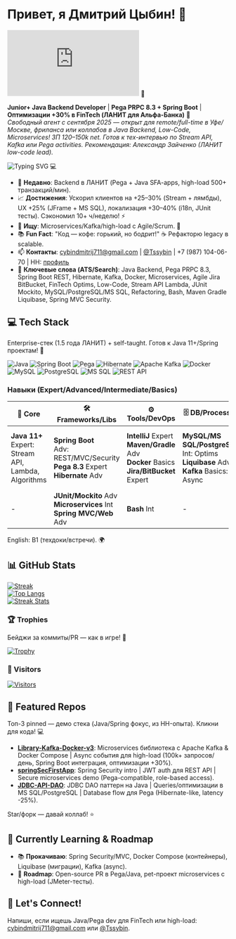 # Привет, я Дмитрий Цыбин! 👋

![Profile Views](https://anuragverma.github.io/github-profile-views-counter/public/index.html?username=zitraksmoode) 🌟

**Junior+ Java Backend Developer** | **Pega PRPC 8.3 + Spring Boot** | **Оптимизации +30% в FinTech (ЛАНИТ для Альфа-Банка)** 🚀  
*Свободный агент с сентября 2025 — открыт для remote/full-time в Уфе/Москве, фриланса или коллабов в Java Backend, Low-Code, Microservices! ЗП 120–150k net. Готов к тех-интервью по Stream API, Kafka или Pega activities. Рекомендация: Александр Зайченко (ЛАНИТ low-code lead).*

![Typing SVG](https://readme-typing-svg.herokuapp.com?font=Fira+Code&size=24&pause=1000&color=0EA5E9&center=true&vCenter=true&width=435&lines=Кодер+с+1.5+годами+FinTech;Оптимизирую+API+на+%2B30%25;Готов+к+high-load+microservices;Давай+кодим+вместе%3F) 💻

- 🌱 **Недавно**: Backend в ЛАНИТ (Pega + Java SFA-apps, high-load 500+ транзакций/мин).
- 📈 **Достижения**: Ускорил клиентов на +25–30% (Stream + лямбды), UX +25% (JFrame + MS SQL), локализация +30–40% (i18n, JUnit тесты). Сэкономил 10+ ч/неделю! ⚡
- 💼 **Ищу**: Microservices/Kafka/high-load с Agile/Scrum. 🤝
- 📚 **Fun Fact**: "Код — кофе: горький, но бодрит!" ☕ Рефакторю legacy в scalable.
- 📫 **Контакты**: [cybindmitrij711@gmail.com](mailto:cybindmitrij711@gmail.com) | [@Tssybin](https://t.me/Tssybin) | +7 (987) 104-06-70 | HH: [профиль](https://hh.ru/resume/b7a7330aff0f5ed2740039ed1f4170374c4831)
- 🔑 **Ключевые слова (ATS/Search)**: Java Backend, Pega PRPC 8.3, Spring Boot REST, Hibernate, Kafka, Docker, Microservices, Agile Jira BitBucket, FinTech Optims, Low-Code, Stream API Lambda, JUnit Mockito, MySQL/PostgreSQL/MS SQL, Refactoring, Bash, Maven Gradle Liquibase, Spring MVC Security.

## 💻 Tech Stack  
Enterprise-стек (1.5 года ЛАНИТ) + self-taught. Готов к Java 11+/Spring проектам! 🔧

![Java](https://img.shields.io/badge/Java-11+-brightgreen?logo=java) ![Spring Boot](https://img.shields.io/badge/Spring_Boot-orange?logo=spring) ![Pega](https://img.shields.io/badge/Pega-PRPC_8.3-blueviolet?logo=pega) ![Hibernate](https://img.shields.io/badge/Hibernate-red?logo=hibernate) ![Apache Kafka](https://img.shields.io/badge/Apache_Kafka-yellow?logo=apachekafka) ![Docker](https://img.shields.io/badge/Docker-blue?logo=docker) ![MySQL](https://img.shields.io/badge/MySQL-4479A1?logo=mysql) ![PostgreSQL](https://img.shields.io/badge/PostgreSQL-336791?logo=postgresql) ![MS SQL](https://img.shields.io/badge/MS_SQL-CC2927?logo=microsoftsqlserver) ![REST API](https://img.shields.io/badge/REST_API-blue?logo=restapi)

### Навыки (Expert/Advanced/Intermediate/Basics)  
| 🔑 Core | 🛠 Frameworks/Libs | ⚙ Tools/DevOps | 🗄 DB/Processes | 🤝 Soft |
|---------|---------------------|----------------|-----------------|---------|
| **Java 11+**<br>Expert: Stream API,<br>Lambda, Algorithms | **Spring Boot**<br>Adv: REST/MVC/Security<br>**Pega 8.3** Expert<br>**Hibernate** Adv | **IntelliJ** Expert<br>**Maven/Gradle** Adv<br>**Docker** Basics<br>**Jira/BitBucket** Expert | **MySQL/MS SQL/PostgreSQL**<br>Int: Optims<br>**Liquibase** Adv<br>**Kafka** Basics: Async | **Agile/Scrum**<br>Expert: Daily/Review<br>**Refactoring** Adv<br>**Analysis** Adv<br>**Mentoring/A/B** |
| - | **JUnit/Mockito** Adv<br>**Microservices** Int<br>**Spring MVC/Web** Adv | **Bash** Int | - | - |

English: B1 (техдоки/встречи). 🌍

## 📊 GitHub Stats  

[![Streak](https://github-readme-stats.vercel.app/api?username=zitraksmoode&show_icons=true&theme=radical&hide_border=true)](https://github.com/anuraghazra/github-readme-stats)  
[![Top Langs](https://github-readme-stats.vercel.app/api/top-langs/?username=zitraksmoode&layout=compact&theme=radical&hide_border=true)](https://github.com/anuraghazra/github-readme-stats)  
[![Streak Stats](https://github-readme-streak-stats.herokuapp.com/?user=zitraksmoode&theme=radical&hide_border=true)](https://github.com/DenverCoder1/github-readme-streak-stats)

### 🏆 Trophies  
Бейджи за коммиты/PR — как в игре! 🏅

[![Trophy](https://github-profile-trophy.vercel.app/?username=zitraksmoode&theme=radical&no-frame=true&no-bg=true&margin-w=4)](https://github.com/ryo-ma/github-profile-trophy)

### 👀 Visitors    
[![Visitors](https://komarev.com/ghpvc?id=zitraksmoode&label=Profile%20views&color=0e75b6&style=flat)](https://github.com/kittinan/spotify-github-profile)

## 🌟 Featured Repos  
Топ-3 pinned — демо стека (Java/Spring фокус, из HH-опыта). Кликни для кода! 💻

- **[Library-Kafka-Docker-v3](https://github.com/zitraksmoode/Library-Kafka-Docker-v3)**: Microservices библиотека с Apache Kafka & Docker Compose | Async события для high-load (100k+ запросов/день, Spring Boot интеграция, оптимизации +30%).  
- **[springSecFirstApp](https://github.com/zitraksmoode/springSecFirstApp)**: Spring Security intro | JWT auth для REST API | Secure microservices demo (Pega-compatible, role-based access).  
- **[JDBC-API-DAO](https://github.com/zitraksmoode/JDBC-API-DAO)**: JDBC DAO паттерн на Java | Queries/оптимизации в MS SQL/PostgreSQL | Database flow для Pega (Hibernate-like, latency -25%).  

Star/форк — давай коллаб! ⭐

## 🚀 Currently Learning & Roadmap  
- 📚 **Прокачиваю**: Spring Security/MVC, Docker Compose (контейнеры), Liquibase (миграции), Kafka (async).  
- 🎯 **Roadmap**: Open-source PR в Pega/Java, pet-проект microservices с high-load (JMeter-тесты).

## 💬 Let's Connect!  
Напиши, если ищешь Java/Pega dev для FinTech или high-load: [cybindmitrij711@gmail.com](mailto:cybindmitrij711@gmail.com) или [@Tssybin](https://t.me/Tssybin).   
